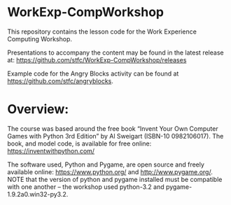 # WorkExp-CompWorkshop
This repository contains the lesson code for the Work Experience Computing Workshop.

Presentations to accompany the content may be found in the latest release at: https://github.com/stfc/WorkExp-CompWorkshop/releases

Example code for the Angry Blocks activity can be found at https://github.com/stfc/angryblocks.


# Overview:
The course was based around the free book “Invent Your Own Computer Games with Python 3rd Edition” by Al Sweigart (ISBN-10 0982106017). The book, and model code, is available for free online: https://inventwithpython.com/

The software used, Python and Pygame, are open source and freely available online: https://www.python.org/ and http://www.pygame.org/. NOTE that the version of python and pygame installed must be compatible with one another – the workshop used python-3.2 and pygame-1.9.2a0.win32-py3.2.


